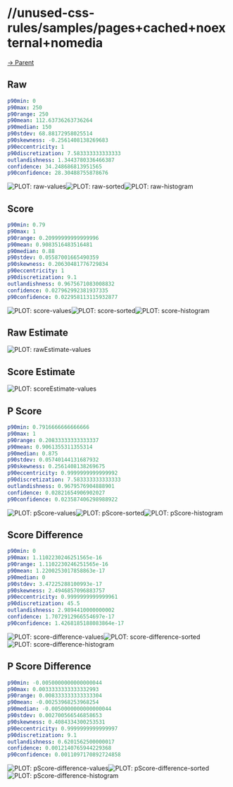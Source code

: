 
# //unused-css-rules/samples/pages+cached+noexternal+nomedia

[→ Parent](../..)


## Raw


```yaml
p90min: 0
p90max: 250
p90range: 250
p90mean: 112.63736263736264
p90median: 150
p90stdev: 68.88172958025514
p90skewness: -0.2561408138269683
p90eccentricity: 1
p90discretization: 7.583333333333333
outlandishness: 1.3443780336466387
confidence: 34.248686813951565
p90confidence: 28.30488755878676

```

![PLOT: raw-values](./raw/values.svg)![PLOT: raw-sorted](./raw/sorted.svg)![PLOT: raw-histogram](./raw/histogram.svg)
## Score


```yaml
p90min: 0.79
p90max: 1
p90range: 0.20999999999999996
p90mean: 0.9083516483516481
p90median: 0.88
p90stdev: 0.05587001665490359
p90skewness: 0.20630481776729834
p90eccentricity: 1
p90discretization: 9.1
outlandishness: 0.9675671083008832
confidence: 0.027962992381937335
p90confidence: 0.022958113115932877

```

![PLOT: score-values](./score/values.svg)![PLOT: score-sorted](./score/sorted.svg)![PLOT: score-histogram](./score/histogram.svg)
## Raw Estimate

![PLOT: rawEstimate-values](./rawEstimate/values.svg)
## Score Estimate

![PLOT: scoreEstimate-values](./scoreEstimate/values.svg)
## P Score


```yaml
p90min: 0.7916666666666666
p90max: 1
p90range: 0.20833333333333337
p90mean: 0.9061355311355314
p90median: 0.875
p90stdev: 0.05740144131687932
p90skewness: 0.2561408138269675
p90eccentricity: 0.9999999999999992
p90discretization: 7.583333333333333
outlandishness: 0.9679576904888901
confidence: 0.02821654906902027
p90confidence: 0.023587406298988922

```

![PLOT: pScore-values](./pScore/values.svg)![PLOT: pScore-sorted](./pScore/sorted.svg)![PLOT: pScore-histogram](./pScore/histogram.svg)
## Score Difference


```yaml
p90min: 0
p90max: 1.1102230246251565e-16
p90range: 1.1102230246251565e-16
p90mean: 1.2200253017858863e-17
p90median: 0
p90stdev: 3.47225288100993e-17
p90skewness: 2.4946857096883757
p90eccentricity: 0.9999999999999961
p90discretization: 45.5
outlandishness: 2.9894410000000002
confidence: 1.7072912966554697e-17
p90confidence: 1.4268185188083864e-17

```

![PLOT: score-difference-values](./score-difference/values.svg)![PLOT: score-difference-sorted](./score-difference/sorted.svg)![PLOT: score-difference-histogram](./score-difference/histogram.svg)
## P Score Difference


```yaml
p90min: -0.0050000000000000044
p90max: 0.0033333333333332993
p90range: 0.008333333333333304
p90mean: -0.00253968253968254
p90median: -0.0050000000000000044
p90stdev: 0.002700566546858653
p90skewness: 0.4084334300253531
p90eccentricity: 0.9999999999999997
p90discretization: 9.1
outlandishness: 0.6201562500000017
confidence: 0.0012140765944229368
p90confidence: 0.0011097170892724858

```

![PLOT: pScore-difference-values](./pScore-difference/values.svg)![PLOT: pScore-difference-sorted](./pScore-difference/sorted.svg)![PLOT: pScore-difference-histogram](./pScore-difference/histogram.svg)